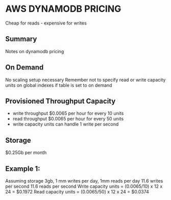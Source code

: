 # AWS DYNAMODB PRICING

Cheap for reads - expensive for writes

## Summary

Notes on dynamodb pricing

## On Demand
No scaling setup necessary
Remember not to specify read or write capacity units on global indexes if table
is set to on demand

## Provisioned Throughput Capacity

- write throughput \$0.0065 per hour for every 10 units
- read throughput \$0.0065 per hour for every 50 units
- write capacity units can handle 1 write per second

## Storage

\$0.25Gb per month

## Example 1:

Assuming storage 3gb, 1 mm writes per day, 1mm reads per day
11.6 writes per second
11.6 reads per second
Write capacity units = (0.0065/10) x 12 x 24 = $0.1972
Read capacity units = (0.0065/50) x 12 x 24 = $0.0374
